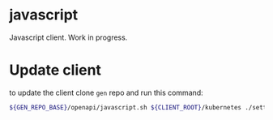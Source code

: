 # javascript

Javascript client. Work in progress.


# Update client

to update the client clone `gen` repo and run this command:

```bash
${GEN_REPO_BASE}/openapi/javascript.sh ${CLIENT_ROOT}/kubernetes ./settings
```
